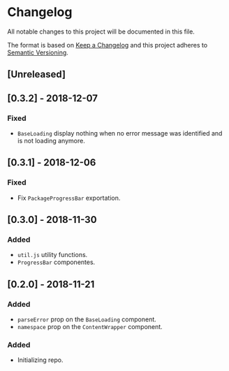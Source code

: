# Changelog

All notable changes to this project will be documented in this file.

The format is based on [Keep a Changelog](http://keepachangelog.com/en/1.0.0/)
and this project adheres to [Semantic Versioning](http://semver.org/spec/v2.0.0.html).

## [Unreleased]

## [0.3.2] - 2018-12-07
### Fixed
- `BaseLoading` display nothing when no error message was identified and is not loading anymore.

## [0.3.1] - 2018-12-06
### Fixed
- Fix `PackageProgressBar` exportation.

## [0.3.0] - 2018-11-30

### Added
- `util.js` utility functions.
- `ProgressBar` componentes.

## [0.2.0] - 2018-11-21

### Added

- `parseError` prop on the `BaseLoading` component.
- `namespace` prop on the `ContentWrapper` component.

### Added

- Initializing repo.
